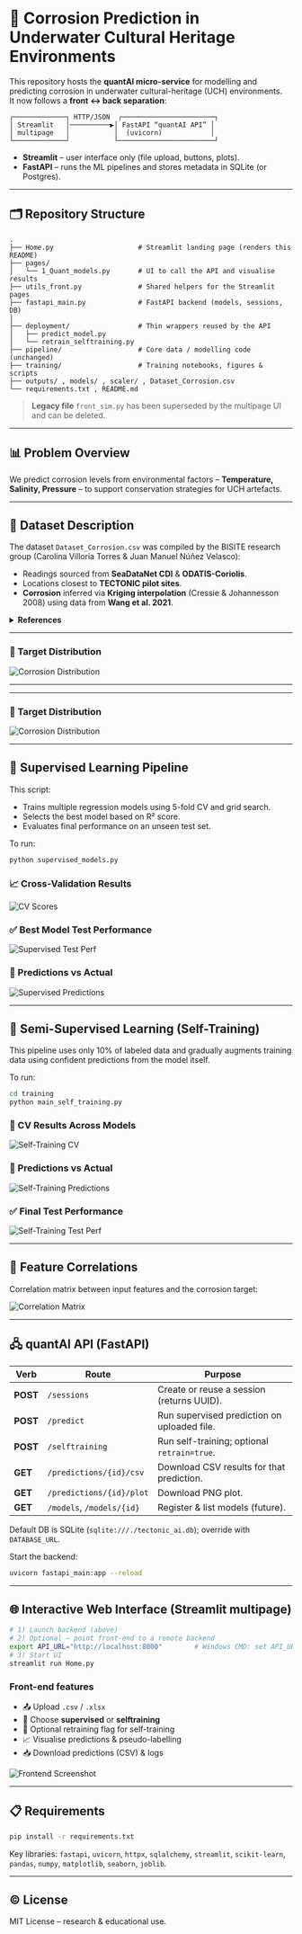 # 🧪 Corrosion Prediction in Underwater Cultural Heritage Environments

This repository hosts the **quantAI micro-service** for modelling and predicting corrosion in underwater cultural-heritage (UCH) environments.  
It now follows a **front ↔ back separation**:

```
┌─────────────┐ HTTP/JSON  ┌───────────────────────┐
│ Streamlit   │──────────▶│ FastAPI “quantAI API” │
│ multipage   │           │  (uvicorn)            │
└─────────────┘           └────────────────────────┘
```

* **Streamlit** – user interface only (file upload, buttons, plots).  
* **FastAPI**   – runs the ML pipelines and stores metadata in SQLite (or Postgres).

---

## 🗂 Repository Structure

```text
.
├── Home.py                     # Streamlit landing page (renders this README)
├── pages/
│   └── 1_Quant_models.py       # UI to call the API and visualise results
├── utils_front.py              # Shared helpers for the Streamlit pages
├── fastapi_main.py             # FastAPI backend (models, sessions, DB)
│
├── deployment/                 # Thin wrappers reused by the API
│   ├── predict_model.py
│   └── retrain_selftraining.py
├── pipeline/                   # Core data / modelling code (unchanged)
├── training/                   # Training notebooks, figures & scripts
├── outputs/ , models/ , scaler/ , Dataset_Corrosion.csv
└── requirements.txt , README.md
```

> **Legacy file** `front_sim.py` has been superseded by the multipage UI and can be deleted.

---

## 📊 Problem Overview

We predict corrosion levels from environmental factors – **Temperature, Salinity, Pressure** – to support conservation strategies for UCH artefacts.

---

## 📁 Dataset Description

The dataset `Dataset_Corrosion.csv` was compiled by the BISITE research group (Carolina Villoria Torres & Juan Manuel Núñez Velasco):

* Readings sourced from **SeaDataNet CDI** & **ODATIS-Coriolis**.
* Locations closest to **TECTONIC pilot sites**.
* **Corrosion** inferred via **Kriging interpolation** (Cressie & Johannesson 2008) using data from **Wang et al. 2021**.

<details>
<summary><strong>References</strong></summary>

* Wang, Z., Sobey, A. J., & Wang, Y. (2021). *Materials & Design*, 208, 109910.  
* Cressie, N., & Johannesson, G. (2008). *JRSS B*, 70 (1), 209-226.
</details>

---

### 🔬 Target Distribution

![Corrosion Distribution](training/figures/corrosion_distribution.png)

---

---

### 🔬 Target Distribution

![Corrosion Distribution](training/figures/corrosion_distribution.png)

---

## 🧠 Supervised Learning Pipeline

This script:
- Trains multiple regression models using 5-fold CV and grid search.
- Selects the best model based on R² score.
- Evaluates final performance on an unseen test set.

To run:
```bash
python supervised_models.py
```

### 📈 Cross-Validation Results

![CV Scores](training/figures/model_cv_r2_scores.png)

### ✅ Best Model Test Performance

![Supervised Test Perf](training/figures/best_model_test_performance.png)

### 🎯 Predictions vs Actual

![Supervised Predictions](training/figures/pred_vs_actual.png)

---

## 🤖 Semi-Supervised Learning (Self-Training)

This pipeline uses only 10% of labeled data and gradually augments training data using confident predictions from the model itself.

To run:
```bash
cd training
python main_self_training.py
```

### 🧪 CV Results Across Models

![Self-Training CV](training/figures/self_training_cv_r2_scores.png)

### 🎯 Predictions vs Actual

![Self-Training Predictions](training/figures/self_training_predictions.png)

### ✅ Final Test Performance

![Self-Training Test Perf](training/figures/self_training_test_performance.png)

---

## 🧬 Feature Correlations

Correlation matrix between input features and the corrosion target:

![Correlation Matrix](training/figures/correlation_matrix.png)

---

## 🖧 quantAI API (FastAPI)

| Verb | Route | Purpose |
|------|-------|---------|
| **POST** | `/sessions` | Create or reuse a session (returns UUID). |
| **POST** | `/predict` | Run supervised prediction on uploaded file. |
| **POST** | `/selftraining` | Run self-training; optional `retrain=true`. |
| **GET**  | `/predictions/{id}/csv` | Download CSV results for that prediction. |
| **GET**  | `/predictions/{id}/plot` | Download PNG plot. |
| **GET**  | `/models`, `/models/{id}` | Register & list models (future). |

Default DB is SQLite (`sqlite:///./tectonic_ai.db`); override with `DATABASE_URL`.

Start the backend:

```bash
uvicorn fastapi_main:app --reload
```

---

## 🌐 Interactive Web Interface (Streamlit multipage)

```bash
# 1) Launch backend (above)
# 2) Optional – point front-end to a remote backend
export API_URL="http://localhost:8000"        # Windows CMD: set API_URL=...
# 3) Start UI
streamlit run Home.py
```

### Front-end features
* 📤 Upload `.csv` / `.xlsx`
* 🧠 Choose **supervised** or **selftraining**
* 🔁 Optional retraining flag for self-training
* 📈 Visualise predictions & pseudo-labelling
* 📥 Download predictions (CSV) & logs

![Frontend Screenshot](training/figures/streamlit_view.png)

---

## 📋 Requirements

```bash
pip install -r requirements.txt
```

Key libraries: `fastapi`, `uvicorn`, `httpx`, `sqlalchemy`, `streamlit`, `scikit-learn`, `pandas`, `numpy`, `matplotlib`, `seaborn`, `joblib`.

---

## © License
MIT License – research & educational use.
